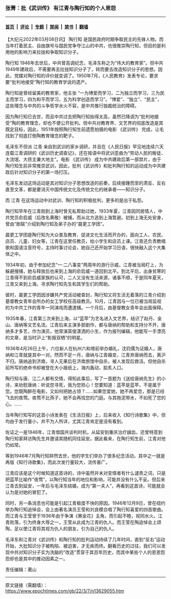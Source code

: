 ### 张菁：批《武训传》 有江青与陶行知的个人恩怨

---

#### [首页](../../../..?n13629055) &nbsp;|&nbsp; [评论](../../../../../epoch-comment?n13629055) &nbsp;|&nbsp; [专题](../../../../../epoch-special?n13629055) &nbsp;|&nbsp; [禁闻](../../../../../epoch-news?n13629055) &nbsp;|&nbsp; [禁书](../../../../../books?n13629055) &nbsp;|&nbsp; [翻墙](https://github.com/gfw-breaker/nogfw/blob/master/README.md?n13629055)


<div class="post_content" id="artbody" itemprop="articleBody">
 <!-- article content begin -->
 <p>
  【大纪元2022年03月08日讯】
  <ok href="https://www.epochtimes.com/gb/tag/%E9%99%B6%E8%A1%8C%E7%9F%A5.html">
   陶行知
  </ok>
  是国民政府时期争取民主的先锋人物。而当年打着民主、自由旗号与国民党争夺江山的中共，也很推崇陶行知，但目的是利用他的影响力来拉拢和争取知识分子。
 </p>
 <p>
  <ok href="https://www.epochtimes.com/gb/tag/%E9%99%B6%E8%A1%8C%E7%9F%A5.html">
   陶行知
  </ok>
  1946年去世后，中共曾高调纪念，毛泽东称之为“伟大的教育家”。但中共1949年建政后，不需要再去拉拢知识分子了，转而要去改造知识分子的思想。因此，党媒对陶行知的评价就变调了。1950年7月，《人民教育》发表专论，要求要“批判地接受”陶行知的教育学说的遗产。
 </p>
 <p>
  陶行知是曾经留美的教育家，他主张 “一为博爱而学习，二为独立而学习，三为民主而学习，四为和平而学习，五为科学创造而学习”。“博爱”、“独立”、“民主”，这些理念与中共的斗争哲学水火不容，是中共推行独裁统治的障碍。
 </p>
 <p>
  因为陶行知已去世，而且中共过去把陶行知抬得太高，虽然已降调为“批判地接受”陶的教育理念，却也不便公开批判。但中共对教育界、文艺界的彻底改造是其既定目标，因此，1951年按照陶行知生前遗愿拍摄的电影
  <ok href="https://www.epochtimes.com/gb/tag/%E3%80%8A%E6%AD%A6%E8%AE%AD%E4%BC%A0%E3%80%8B.html">
   《武训传》
  </ok>
  完成，让毛找到了彻底打倒陶教育理念的靶子。
 </p>
 <p>
  毛泽东不但派
  <ok href="https://www.epochtimes.com/gb/tag/%E6%B1%9F%E9%9D%92.html">
   江青
  </ok>
  亲自到武训的家乡调研，并且在《人民日报》罕见地连续六天连载江青调研的《武训历史调查记》，还在按语中将武训歪曲为“劳动人民的叛徒、大流氓、大债主兼大地主”。电影
  <ok href="https://www.epochtimes.com/gb/tag/%E3%80%8A%E6%AD%A6%E8%AE%AD%E4%BC%A0%E3%80%8B.html">
   《武训传》
  </ok>
  成为中共建政后第一部禁片，由于陶行知生前非常推崇武训，因此，批判《武训传》和批判陶行知的运动成为中共建政后针对知识分子的第一场打压。
 </p>
 <p>
  毛泽东发动这场运动是其对知识分子思想改造的前奏，后续接踵而至的肃反、反右直至文革，都是要消灭中国传统文化及传统文化的继承者——知识分子。
 </p>
 <p>
  而
  <ok href="https://www.epochtimes.com/gb/tag/%E6%B1%9F%E9%9D%92.html">
   江青
  </ok>
  在这场运动中对武训、陶行知的积极批判，更多的是出于私怨。
 </p>
 <p>
  陶行知早年在江青刚到上海时曾无私帮助过她，1933年夏，江青因同居情人，中共党员俞启威（后改名黄敬）被捕，而从北方逃到上海暂避。初到上海无处安身，曾由“剧联”介绍到陶行知及弟子办的“晨更工学团”。
 </p>
 <p>
  晨更工学团是陶行知为大众普及教育、促进文化生活而开办的，面向工人、农民、店员、儿童、妇女等，江青在这里任教员，给小学生和店员上课。江青还负责教唱歌和国语注音符号，主持时事讨论会，她自己还开始学习日语，很快融入这个大集体之中。
 </p>
 <p>
  1934年初，由于参加纪念“一·二八事变”两周年的游行示威，江青被当局盯上，为躲避搜捕，她与释放后也来到上海的俞启威一道回到北平。到北平后，出身贫寒的江青得不到俞启威家族的认可，二人又没有生活来源，诸事不顺，于是同年夏天，江青又来到上海，寻求陶行知先生和其学生们的帮助。
 </p>
 <p>
  彼时，晨更工学团因涉嫌共产党活动被查封，陶行知又将生活无着落的江青介绍到基督教女青年会所办的女工学校任高级教员。10月，江青因与一位已被当局监视的为中共工作的青年一同演戏而遭逮捕。一个月后，由基督教女青年会出面保释。
 </p>
 <p>
  1935年春，江青第三次来到上海，以“蓝苹”为艺名进入文艺界，结识了赵丹、金山、唐纳等文艺名流。江青后来主演多部剧作，都与唐纳的帮助和支持分不开，唐纳多才多艺，作为演员，他常演英俊潇洒的小生，作为报刊编辑，他能写一手漂亮的文章，是当时沪上“影报双栖”的明星。
 </p>
 <p>
  1936年4月26日上午，六位新人在杭州六和塔前举办婚礼，沈钧儒为证婚人，唐纳和江青就是其中一对。然而不足一月，唐纳与江青婚变，江青弃唐纳而去，离沪不归。唐纳追到济南，寻人无果后在济南旅馆中自杀，被人发现后救活。但他自杀前所写的绝命书却被登在大小报纸上，海内轰动，脍炙人口。
 </p>
 <p>
  陶行知与唐、江二人都有交情，得知此事后，写了一首题为《送给唐纳先生》的小诗，来劝慰唐纳：听说您寻死，我为您担心！您要知道：蓝苹是蓝苹，不是属于您。您既陶醉在电影，又如何把她占领？……如果您爱她，她不再爱您，那是已经飞去的夜莺。夜莺不比燕子，她不会再找您的门庭。与其拖泥带水，不如死了您的心。……
 </p>
 <p>
  当年陶行知写的这首小诗发表在《生活日报》上，后来收入《知行诗歌集》中，但均由于发行量小，并不为人所详，尤其江青肯定是没有看到。
 </p>
 <p>
  佐证之一是1946年，江青借国共谈判时机，从延安到重庆治疗龋齿，还曾特意到陶行知家拜访陶先生并邀请其随机同往延安。据此看来，在陶行知生前，江青对他仍如常。
 </p>
 <p>
  等到1946年7月陶行知猝然去世，他的学生们举办了很多纪念活动，其中之一就是再版《知行诗歌集》，而此次发行量较大，流传甚广。
 </p>
 <p>
  江青应该是这个时候知道这首诗的，诗中虽然并未对变情者有什么谴责之词，只是把蓝苹比喻作“夜莺”，以陶行知当年的地位和影响，可能并没有什么不妥。但后来江青去到延安，一年后与毛泽东结婚，成为“第一夫人”，再看到这首诗，可能就会认为是对她的冒犯了。
 </p>
 <p>
  同时，另一条消息也可能是引起江青极度不快的原因。1946年12月9日，曾在纽约举办陶行知追悼会，会上由著名演员王莹和刘良模合唱了陶行知喜爱的四首歌曲。而江青与王莹曾于1936年由于争演《赛金花》主角，而引起不睦，视同水火。江青败落，引为终身大辱之一，王莹从此成为江青的仇人。而王莹在陶追悼会上颂陶，足以使江青将其视为仇人的朋友，引为自己的仇人。
 </p>
 <p>
  毛泽东和江青对《武训传》和陶行知的批判运动持续了几年时间，直到“反右”运动开始，大批知识分子被构陷、被迫害，才无疾而终。翻看历史的过往，我们可以发现中共对知识分子实为洗脑的“改造”贯穿于其百年历史，而其中某些个人的恩恩怨怨却也是其中的推动因素之一。
 </p>
 <p>
  责任编辑：莆山
 </p>
 <!-- article content end -->
 <div id="below_article_ad">
 </div>
</div>


---

原文链接（需翻墙）：https://www.epochtimes.com/gb/22/3/7/n13629055.htm